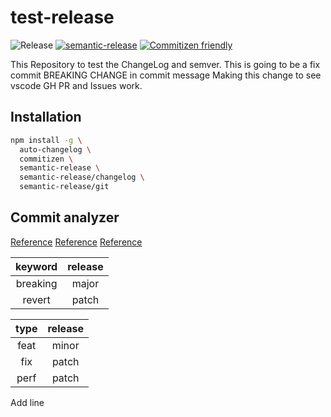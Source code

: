 # test-release

![Release](https://github.com/gopisaba/test-release/workflows/Release/badge.svg)
[![semantic-release](https://img.shields.io/badge/%20%20%F0%9F%93%A6%F0%9F%9A%80-semantic--release-e10079.svg)](https://github.com/semantic-release/semantic-release)
[![Commitizen friendly](https://img.shields.io/badge/commitizen-friendly-brightgreen.svg)](http://commitizen.github.io/cz-cli/)

This Repository to test the ChangeLog and semver.
This is going to be a fix commit
BREAKING CHANGE in commit message
Making this change to see vscode GH PR and Issues work.

## Installation

```bash
npm install -g \
  auto-changelog \
  commitizen \
  semantic-release \
  semantic-release/changelog \
  semantic-release/git
```

## Commit analyzer

[Reference](https://github.com/semantic-release/commit-analyzer/blob/master/lib/default-release-rules.js)
[Reference](https://github.com/semantic-release/commit-analyzer#releaserules)
[Reference](https://www.conventionalcommits.org/en/v1.0.0/#summary)

| **keyword**  | **release** |
| :------: | :-----: |
| breaking |  major  |
|  revert  |  patch  |

| **type**  | **release** |
| :---: | :-----: |
| feat  |  minor  |
|  fix  |  patch  |
| perf  |  patch  |




Add line

